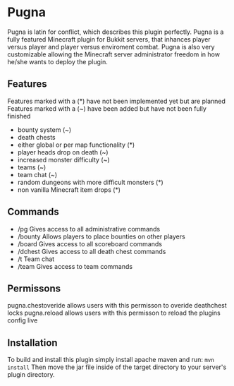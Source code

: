 Pugna
=============

Pugna is latin for conflict, which describes this plugin perfectly. Pugna is a fully featured Minecraft plugin for Bukkit servers, that inhances player versus player and player versus enviroment combat. Pugna is also very 
customizable allowing the Minecraft server administrator freedom in how he/she wants to deploy the plugin.

## Features ##
Features marked with a (*) have not been implemented yet but are planned
Features marked with a (~) have been added but have not been fully finished
* bounty system (~)
* death chests
* either global or per map functionality (*)
* player heads drop on death (~)
* increased monster difficulty (~)
* teams (~)
* team chat (~)
* random dungeons with more difficult monsters (*)
* non vanilla Minecraft item drops (*)

## Commands ##
* /pg        Gives access to all administrative commands
* /bounty    Allows players to place bounties on other players
* /board     Gives access to all scoreboard commands
* /dchest    Gives access to all death chest commands
* /t         Team chat
* /team      Gives access to team commands


## Permissons ##
pugna.chestoveride allows users with this permisson to overide deathchest locks
pugna.reload       allows users with this permisson to reload the plugins config live

## Installation ##
To build and install this plugin simply install apache maven and run:
```mvn install```
Then move the jar file inside of the target directory to your server's plugin directory.

